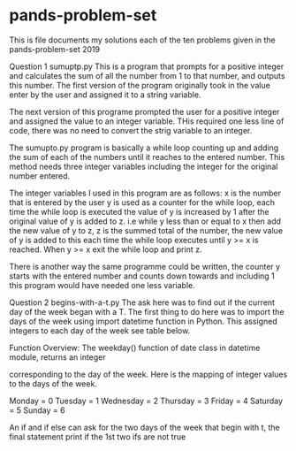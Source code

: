 # pands-problem-set
This is file documents my solutions each of the ten problems given in the pands-problem-set 2019

Question 1 sumuptp.py
This is a program that prompts for a positive integer and calculates the sum of all the number from 1 to that number, and outputs this number. The first version of the program originally took in the value enter by the user and assigned it to a string variable. 

The next version of this programe prompted the user for a positive integer and assigned the value to an integer variable. THis required one less line of code, there was no need to convert the strig variable to an integer. 

The sumupto.py program is basically a while loop counting up and adding the sum of each of the numbers until it reaches to the entered number. This method needs three integer variables including the integer for the original number entered. 

The integer variables I used in this program are as follows:
x is the number that is entered by the user
y is used as a counter for the while loop, each time the while loop is executed the value of y is increased by 1 after the original value of y is added to z. i.e while y less than or equal to x then add the new value of y to z, 
z is the summed total of the number, the new value of y is added to this each time the while loop executes until y >= x is reached.
When y >= x exit the while loop and print z.

There is another way the same programme could be written, the counter y starts with the entered number and counts down towards and including 1 this program would have needed one less variable.




Question 2 begins-with-a-t.py
The ask here was to find out if the current day of the week began with a T. The first thing to do here was to import the days of the week using import datetime function in Python. This assigned integers to each day of the week see table below.

Function Overview:
The weekday() function of date class in datetime module, returns an integer

corresponding to the day of the week.  Here is the mapping of integer values to the days of the week.

Monday = 0
Tuesday = 1
Wednesday = 2
Thursday = 3
Friday = 4
Saturday = 5
Sunday = 6

An if and if else can ask for the two days of the week that begin with t, the final statement print if the 1st two ifs are not true

